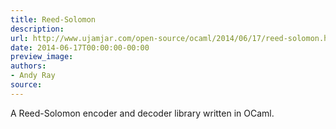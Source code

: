 ```yaml
---
title: Reed-Solomon
description:
url: http://www.ujamjar.com/open-source/ocaml/2014/06/17/reed-solomon.html
date: 2014-06-17T00:00:00-00:00
preview_image:
authors:
- Andy Ray
source:
---
```


<p>A Reed-Solomon encoder and decoder library written in OCaml.</p>



